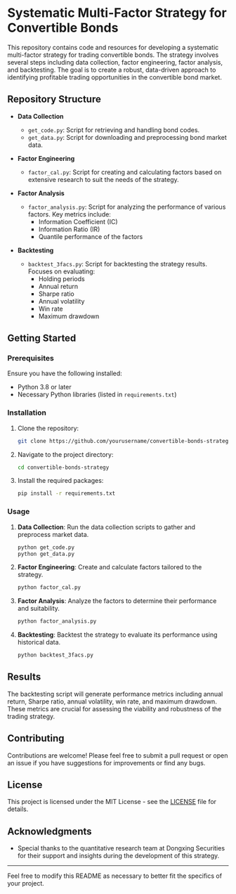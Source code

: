 # Systematic Multi-Factor Strategy for Convertible Bonds

This repository contains code and resources for developing a systematic multi-factor strategy for trading convertible bonds. The strategy involves several steps including data collection, factor engineering, factor analysis, and backtesting. The goal is to create a robust, data-driven approach to identifying profitable trading opportunities in the convertible bond market.

## Repository Structure

- **Data Collection**
  - `get_code.py`: Script for retrieving and handling bond codes.
  - `get_data.py`: Script for downloading and preprocessing bond market data.

- **Factor Engineering**
  - `factor_cal.py`: Script for creating and calculating factors based on extensive research to suit the needs of the strategy.

- **Factor Analysis**
  - `factor_analysis.py`: Script for analyzing the performance of various factors. Key metrics include:
    - Information Coefficient (IC)
    - Information Ratio (IR)
    - Quantile performance of the factors

- **Backtesting**
  - `backtest_3facs.py`: Script for backtesting the strategy results. Focuses on evaluating:
    - Holding periods
    - Annual return
    - Sharpe ratio
    - Annual volatility
    - Win rate
    - Maximum drawdown

## Getting Started

### Prerequisites

Ensure you have the following installed:

- Python 3.8 or later
- Necessary Python libraries (listed in `requirements.txt`)

### Installation

1. Clone the repository:
    ```sh
    git clone https://github.com/yourusername/convertible-bonds-strategy.git
    ```
2. Navigate to the project directory:
    ```sh
    cd convertible-bonds-strategy
    ```
3. Install the required packages:
    ```sh
    pip install -r requirements.txt
    ```

### Usage

1. **Data Collection**: Run the data collection scripts to gather and preprocess market data.
    ```sh
    python get_code.py
    python get_data.py
    ```

2. **Factor Engineering**: Create and calculate factors tailored to the strategy.
    ```sh
    python factor_cal.py
    ```

3. **Factor Analysis**: Analyze the factors to determine their performance and suitability.
    ```sh
    python factor_analysis.py
    ```

4. **Backtesting**: Backtest the strategy to evaluate its performance using historical data.
    ```sh
    python backtest_3facs.py
    ```

## Results

The backtesting script will generate performance metrics including annual return, Sharpe ratio, annual volatility, win rate, and maximum drawdown. These metrics are crucial for assessing the viability and robustness of the trading strategy.

## Contributing

Contributions are welcome! Please feel free to submit a pull request or open an issue if you have suggestions for improvements or find any bugs.

## License

This project is licensed under the MIT License - see the [LICENSE](LICENSE) file for details.

## Acknowledgments

- Special thanks to the quantitative research team at Dongxing Securities for their support and insights during the development of this strategy.

---

Feel free to modify this README as necessary to better fit the specifics of your project.
